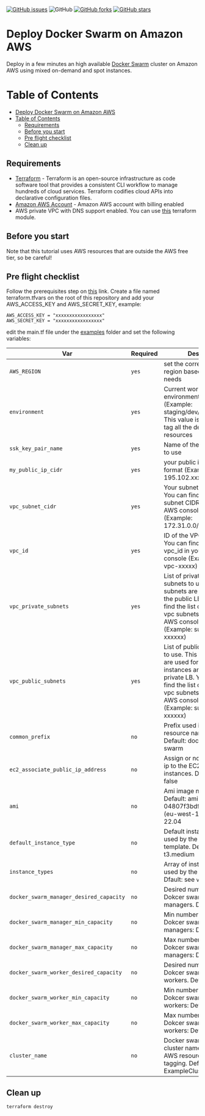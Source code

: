 [![GitHub issues](https://img.shields.io/github/issues/garutilorenzo/k3s-aws-terraform-cluster)](https://github.com/garutilorenzo/k3s-aws-terraform-cluster/issues)
![GitHub](https://img.shields.io/github/license/garutilorenzo/k3s-aws-terraform-cluster)
[![GitHub forks](https://img.shields.io/github/forks/garutilorenzo/k3s-aws-terraform-cluster)](https://github.com/garutilorenzo/k3s-aws-terraform-cluster/network)
[![GitHub stars](https://img.shields.io/github/stars/garutilorenzo/k3s-aws-terraform-cluster)](https://github.com/garutilorenzo/k3s-aws-terraform-cluster/stargazers)

# Deploy Docker Swarm on Amazon AWS

Deploy in a few minutes an high available [Docker Swarm](https://docs.docker.com/engine/swarm/) cluster on Amazon AWS using mixed on-demand and spot instances.

# Table of Contents

- [Deploy Docker Swarm on Amazon AWS](#deploy-docker-swarm-on-amazon-aws)
- [Table of Contents](#table-of-contents)
  - [Requirements](#requirements)
  - [Before you start](#before-you-start)
  - [Pre flight checklist](#pre-flight-checklist)
  - [Clean up](#clean-up)

## Requirements

* [Terraform](https://www.terraform.io/) - Terraform is an open-source infrastructure as code software tool that provides a consistent CLI workflow to manage hundreds of cloud services. Terraform codifies cloud APIs into declarative configuration files.
* [Amazon AWS Account](https://aws.amazon.com/it/console/) - Amazon AWS account with billing enabled
* AWS private VPC with DNS support enabled. You can use [this](https://github.com/garutilorenzo/aws-terraform-examples) terraform module.

## Before you start

Note that this tutorial uses AWS resources that are outside the AWS free tier, so be careful!

## Pre flight checklist

Follow the prerequisites step on [this](https://learn.hashicorp.com/tutorials/terraform/aws-build?in=terraform/aws-get-started) link.
Create a file named terraform.tfvars on the root of this repository and add your AWS_ACCESS_KEY and AWS_SECRET_KEY, example:

```
AWS_ACCESS_KEY = "xxxxxxxxxxxxxxxxx"
AWS_SECRET_KEY = "xxxxxxxxxxxxxxxxx"
```

edit the main.tf file under the [examples](examples/) folder and set the following variables:

| Var   | Required | Desc |
| ------- | ------- | ----------- |
| `AWS_REGION`       | `yes`       | set the correct aws region based on your needs  |
| `environment`  | `yes`  | Current work environment (Example: staging/dev/prod). This value is used for tag all the deployed resources |
| `ssk_key_pair_name`  | `yes`  | Name of the ssh key to use |
| `my_public_ip_cidr` | `yes`        |  your public ip in cidr format (Example: 195.102.xxx.xxx/32) |
| `vpc_subnet_cidr`  | `yes`  |  Your subnet CIDR. You can find the VPC subnet CIDR in your AWS console (Example: 172.31.0.0/16) |
| `vpc_id`  | `yes`  |  ID of the VPC to use. You can find your vpc_id in your AWS console (Example: vpc-xxxxx) |
| `vpc_private_subnets`  | `yes`  |  List of private subnets to use. This subnets are used for the public LB You can find the list of your vpc subnets in your AWS console (Example: subnet-xxxxxx) |
| `vpc_public_subnets`   | `yes`  |  List of public subnets to use. This subnets are used for the EC2 instances and the private LB. You can find the list of your vpc subnets in your AWS console (Example: subnet-xxxxxx) |
| `common_prefix`  | `no`  | Prefix used in all resource names/tags. Default: docker-swarm |
| `ec2_associate_public_ip_address`  | `no`  |  Assign or not a pulic ip to the EC2 instances. Default: false |
| `ami`  | `no`  | Ami image name. Default: ami-04807f3bd9aa6aab7 (eu-west-1), ubuntu 22.04 |
| `default_instance_type`  | `no`  | Default instance type used by the Launch template. Default: t3.medium |
| `instance_types`  | `no`  | Array of instances used by the ASG. Dfault: see `vars.tf` |
| `docker_swarm_manager_desired_capacity` | `no`        | Desired number of Dokcer swarm  managers. Default 3 |
| `docker_swarm_manager_min_capacity` | `no`        | Min number of Dokcer swarm managers: Default 4 |
| `docker_swarm_manager_max_capacity` | `no`        |  Max number of Dokcer swarm managers: Default 3 |
| `docker_swarm_worker_desired_capacity` | `no`        | Desired number of Dokcer swarm  workers. Default 3 |
| `docker_swarm_worker_min_capacity` | `no`        | Min number of Dokcer swarm workers: Default 4 |
| `docker_swarm_worker_max_capacity` | `no`        | Max number of Dokcer swarm workers: Default 3 |
| `cluster_name`  | `no`  | Docker swarm cluster name used in AWS resource tagging. Defailt: ExampleCluster  |

## Clean up

```
terraform destroy
```